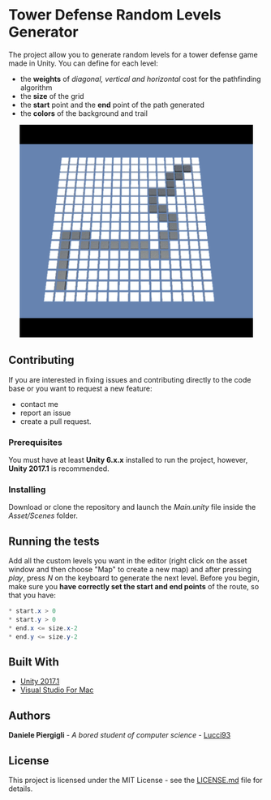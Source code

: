 # Tower Defense Random Levels Generator

The project allow you to generate random levels for a tower defense game made in Unity.
You can define for each level:

* the **weights** of *diagonal, vertical and horizontal* cost for the pathfinding algorithm
* the **size** of the grid
* the **start** point and the **end** point of the path generated
* the **colors** of the background and trail

<p align="center">
  <img width="460" height="420" src="https://github.com/Lucci93/TDRandomLevelsGenerator/blob/master/store-assets/slide.gif">
</p>

## Contributing

If you are interested in fixing issues and contributing directly to the code base or you want to request a new feature:

* contact me
* report an issue
* create a pull request.

### Prerequisites

You must have at least **Unity 6.x.x** installed to run the project, however, **Unity 2017.1** is recommended.

### Installing

Download or clone the repository and launch the *Main.unity* file inside the *Asset/Scenes* folder.

## Running the tests


Add all the custom levels you want in the editor (right click on the asset window and then choose "Map" to create a new map) and after pressing *play*, press *N* on the keyboard to generate the next level.
Before you begin, make sure you **have correctly set the start and end points** of the route, so that you have:

```C#
* start.x > 0
* start.y > 0
* end.x <= size.x-2
* end.y <= size.y-2
```

## Built With

* [Unity 2017.1](https://unity3d.com)
* [Visual Studio For Mac](https://www.visualstudio.com/vs/visual-studio-mac/)

## Authors

**Daniele Piergigli** - *A bored student of computer science* - [Lucci93](https://github.com/Lucci93)

## License

This project is licensed under the MIT License - see the [LICENSE.md](LICENSE.md) file for details.
